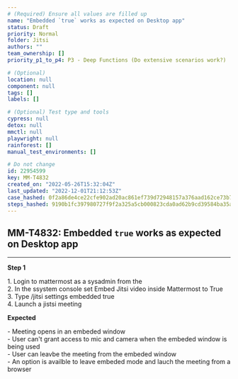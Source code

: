 ```yaml
---
# (Required) Ensure all values are filled up
name: "Embedded `true` works as expected on Desktop app"
status: Draft
priority: Normal
folder: Jitsi
authors: ""
team_ownership: []
priority_p1_to_p4: P3 - Deep Functions (Do extensive scenarios work?)

# (Optional)
location: null
component: null
tags: []
labels: []

# (Optional) Test type and tools
cypress: null
detox: null
mmctl: null
playwright: null
rainforest: []
manual_test_environments: []

# Do not change
id: 22954599
key: MM-T4832
created_on: "2022-05-26T15:32:04Z"
last_updated: "2022-12-01T21:12:53Z"
case_hashed: 0f2a86de4ce22cfe902ad20ac861ef739d72948157a376aad162ce73b7a01bb8fcd05758c5faa742622cb8ade499fb38
steps_hashed: 9190b1fc397980727f9f2a325a5cb000823cda0ad62b9cd39584ba35abd27fafec6287640d86d281560cdc967ac137c1
---
```


<!-- (Auto-generated) Based on frontmatter's "key" and "name" -->

## MM-T4832: Embedded `true` works as expected on Desktop app

---

**Step 1**

1\. Login to mattermost as a sysadmin from the\
2\. In the ssystem console set Embed Jitsi video inside Mattermost to True\
3\. Type /jitsi settings embedded true\
4\. Launch a jistsi meeting

**Expected**

\- Meeting opens in an embeded window\
\- User can't grant access to mic and camera when the embeded window is being used\
\- User can leavbe the meeting from the embeded window\
\- An option is availble to leave embeded mode and lauch the meeting from a browser
